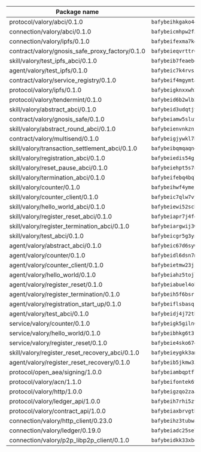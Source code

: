 | Package name                                                  | Package hash                                                  |
| ------------------------------------------------------------- | ------------------------------------------------------------- |
| protocol/valory/abci/0.1.0                                    | `bafybeihkgako44fzgurcv4hgbems4ptdtosae4lopnnr75eczb6kx3x2lm` |
| connection/valory/abci/0.1.0                                  | `bafybeicmhpw2f5c3vds6lwlv2q4fa5nd6zonnvgdretrwfly7ylpiofdqq` |
| connection/valory/ipfs/0.1.0                                  | `bafybeifexma7kexkx3mcvgdi5i2f2oyq26fezadb6yfztspq4ky64tcmnm` |
| contract/valory/gnosis_safe_proxy_factory/0.1.0               | `bafybeieqvrttr6fiidrzab5t2toyewixqg7oayvdo64sidi33ouro5ixdu` |
| skill/valory/test_ipfs_abci/0.1.0                             | `bafybeib7feaebqgglswncn6y7x2v65o73xx5tjid6evur6pgyozfobjvpe` |
| agent/valory/test_ipfs/0.1.0                                  | `bafybeic7k4rvszwzowpxrudc6b55dgti6n23j6mpm6nddd5cc4jxnxpiky` |
| contract/valory/service_registry/0.1.0                        | `bafybeif4mgymtachjdhyzemxp7oj2i7itusjvrsxw7cheuvhtypizutu5e` |
| protocol/valory/ipfs/0.1.0                                    | `bafybeigknxxwh2xts7ijbacils4a4cgq7jhcdvwahshbw22zw5hnncsfla` |
| protocol/valory/tendermint/0.1.0                              | `bafybeid6b2wlb24g6d3godmqms44qvnpkhlvb27icotuobvnscmdmlhaha` |
| skill/valory/abstract_abci/0.1.0                              | `bafybeid3udqtjtl4txht2z3tm3z3mr2nqtoddtno3u3urxjqjbbpqeelli` |
| contract/valory/gnosis_safe/0.1.0                             | `bafybeiamw5sluyueflxsvzukmayctl3ijc76fx5twstwnc7ons6lw2goa4` |
| skill/valory/abstract_round_abci/0.1.0                        | `bafybeienvnkznrij2exdqptjyg6x4wedkhrrti6y26l3eiamzivlzfyxue` |
| contract/valory/multisend/0.1.0                               | `bafybeigjywkl7hydjsrkogob3xebj2ifhqwmfhhxoeyrndzhhxi5u6amey` |
| skill/valory/transaction_settlement_abci/0.1.0                | `bafybeibqmqaqn4k2w5azoh4zebjokkdr7tl24rl7eyxzxvoekt42xlelpa` |
| skill/valory/registration_abci/0.1.0                          | `bafybeiedis54gzknko44nrirc7f4vlmzzsx5ynuwnehebb7mkoz2u6c5ru` |
| skill/valory/reset_pause_abci/0.1.0                           | `bafybeiehpt5s7nylif3ipwk5cnskaxbsjasqefhuomw4johdomib4ytvza` |
| skill/valory/termination_abci/0.1.0                           | `bafybeifebq4bql52eewq2khcmg3xjh4xhqtlnrqh57mvjpxoocv7mrhw7y` |
| skill/valory/counter/0.1.0                                    | `bafybeihwf4ymejsriovlv3qqwyf3bkjifsb4ssaogwdgvs37dbwltoj27u` |
| skill/valory/counter_client/0.1.0                             | `bafybeic7qlw7vyovllmu35rb3cag4afduemo6ulr7sfkxtwtrjhlb2a5cq` |
| skill/valory/hello_world_abci/0.1.0                           | `bafybeiewi52schwhjb27kzehogshnmvaah3kljiyxh5i6dndmycwumcyym` |
| skill/valory/register_reset_abci/0.1.0                        | `bafybeiapr7j4fq5bdw2sxf72lqotwjkjp645drkquaqd2iivq3pe2emize` |
| skill/valory/register_termination_abci/0.1.0                  | `bafybeiargwij3wucsf3csfryljkfuyhojwqnysn5ut4lbq3nulfm362zxm` |
| skill/valory/test_abci/0.1.0                                  | `bafybeicgr5g3yn5gxipr42jgmjzsegw4dyngpldir3lv3fyjea5jftsquq` |
| agent/valory/abstract_abci/0.1.0                              | `bafybeic67d6sywf6wrmsdlg77rnrm26gdwmmdatvphthbfoqfokpvb6ik4` |
| agent/valory/counter/0.1.0                                    | `bafybeidl6dsn7m7hyv6euvtk4lwffehd4qhru25aeud65rvm5lsfgvqzfy` |
| agent/valory/counter_client/0.1.0                             | `bafybeietmw23jsfhwehuuzomutpxkydylfr7cynmpqrzcxmae2r62lst6e` |
| agent/valory/hello_world/0.1.0                                | `bafybeiahz5tojlwftzt57sukhkfzt4miogf7xdmsmpfydl4lnkf53zhrsy` |
| agent/valory/register_reset/0.1.0                             | `bafybeiabuel4obcb5ckt4r3dd3bfiyvse3jpzuovus3co57vtxt4c3lt2u` |
| agent/valory/register_termination/0.1.0                       | `bafybeih5f6bsrr3bnxtv7irgcxkz5hzpsflkryjef6xb5kis6x3e562kwi` |
| agent/valory/registration_start_up/0.1.0                      | `bafybeiflsbasqsfibyiitgmofh5s7uvvgk3sid3qnkyttzru4xg2v6i3nu` |
| agent/valory/test_abci/0.1.0                                  | `bafybeidj4j72tbo6b3chj2oc6y3r5qce7a4p2sqaorj55yoidu4jewg74u` |
| service/valory/counter/0.1.0                                  | `bafybeigk5giln64ynqdhbj5yxaazu5xpgkdfzdsjlfklaab45ulfovsw4i` |
| service/valory/hello_world/0.1.0                              | `bafybeibhkg6t3fcii65kg7a5qb6dserhlspdf6lu6vpqeq4vfkiwpyk2gi` |
| service/valory/register_reset/0.1.0                           | `bafybeie4sko67q7dft2dvyjxoob6z5gtn7nh5xvtr2ah4g5vyjc6dsr7w4` |
| skill/valory/register_reset_recovery_abci/0.1.0               | `bafybeieygkk3am2p7ycx5h67ebmc36iqjsfzkezni6pdmi6zdauvalu57i` |
| agent/valory/register_reset_recovery/0.1.0                    | `bafybeib5jkmw3346sb7ubozbtdqmamikunzw6dzlalpgqoi5lh3yaoiznq` |
| protocol/open_aea/signing/1.0.0                               | `bafybeiambqptflge33eemdhis2whik67hjplfnqwieoa6wblzlaf7vuo44` |
| protocol/valory/acn/1.1.0                                     | `bafybeifontek6tvaecatoauiule3j3id6xoktpjubvuqi3h2jkzqg7zh7a` |
| protocol/valory/http/1.0.0                                    | `bafybeigzqo2zaakcjtzzsm6dh4x73v72xg6ctk6muyp5uq5ueb7y34fbxy` |
| protocol/valory/ledger_api/1.0.0                              | `bafybeih7rhi5zvfvwakx5ifgxsz2cfipeecsh7bm3gnudjxtvhrygpcftq` |
| protocol/valory/contract_api/1.0.0                            | `bafybeiaxbrvgtbdrh4lslskuxyp4awyr4whcx3nqq5yrr6vimzsxg5dy64` |
| connection/valory/http_client/0.23.0                          | `bafybeihz3tubwado7j3wlivndzzuj3c6fdsp4ra5r3nqixn3ufawzo3wii` |
| connection/valory/ledger/0.19.0                               | `bafybeiadc25se7dgnn4mufztwpzdono4xsfs45qknzdqyi3gckn6ccuv44` |
| connection/valory/p2p_libp2p_client/0.1.0                     | `bafybeidkk33xbga54szmitk6uwsi3ef56hbbdbuasltqtiyki34hgfpnxa` |

